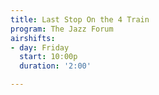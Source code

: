 ```yaml
---
title: Last Stop On the 4 Train
program: The Jazz Forum
airshifts:
- day: Friday
  start: 10:00p
  duration: '2:00'

---
```

